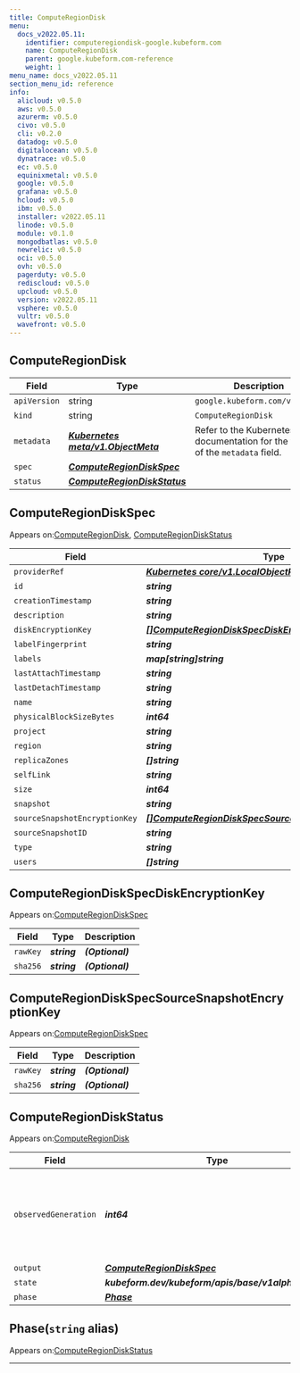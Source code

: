 ```yaml
---
title: ComputeRegionDisk
menu:
  docs_v2022.05.11:
    identifier: computeregiondisk-google.kubeform.com
    name: ComputeRegionDisk
    parent: google.kubeform.com-reference
    weight: 1
menu_name: docs_v2022.05.11
section_menu_id: reference
info:
  alicloud: v0.5.0
  aws: v0.5.0
  azurerm: v0.5.0
  civo: v0.5.0
  cli: v0.2.0
  datadog: v0.5.0
  digitalocean: v0.5.0
  dynatrace: v0.5.0
  ec: v0.5.0
  equinixmetal: v0.5.0
  google: v0.5.0
  grafana: v0.5.0
  hcloud: v0.5.0
  ibm: v0.5.0
  installer: v2022.05.11
  linode: v0.5.0
  module: v0.1.0
  mongodbatlas: v0.5.0
  newrelic: v0.5.0
  oci: v0.5.0
  ovh: v0.5.0
  pagerduty: v0.5.0
  rediscloud: v0.5.0
  upcloud: v0.5.0
  version: v2022.05.11
  vsphere: v0.5.0
  vultr: v0.5.0
  wavefront: v0.5.0
---
```


## ComputeRegionDisk
| Field | Type | Description |
| ------ | ----- | ----------- |
| `apiVersion` | string | `google.kubeform.com/v1alpha1` |
|    `kind` | string | `ComputeRegionDisk` |
| `metadata` | ***[Kubernetes meta/v1.ObjectMeta](https://v1-22.docs.kubernetes.io/docs/reference/generated/kubernetes-api/v1.22/#objectmeta-v1-meta)***|Refer to the Kubernetes API documentation for the fields of the `metadata` field.|
| `spec` | ***[ComputeRegionDiskSpec](#computeregiondiskspec)***||
| `status` | ***[ComputeRegionDiskStatus](#computeregiondiskstatus)***||
## ComputeRegionDiskSpec

Appears on:[ComputeRegionDisk](#computeregiondisk), [ComputeRegionDiskStatus](#computeregiondiskstatus)

| Field | Type | Description |
| ------ | ----- | ----------- |
| `providerRef` | ***[Kubernetes core/v1.LocalObjectReference](https://v1-22.docs.kubernetes.io/docs/reference/generated/kubernetes-api/v1.22/#localobjectreference-v1-core)***||
| `id` | ***string***||
| `creationTimestamp` | ***string***| ***(Optional)*** |
| `description` | ***string***| ***(Optional)*** |
| `diskEncryptionKey` | ***[[]ComputeRegionDiskSpecDiskEncryptionKey](#computeregiondiskspecdiskencryptionkey)***| ***(Optional)*** |
| `labelFingerprint` | ***string***| ***(Optional)*** |
| `labels` | ***map[string]string***| ***(Optional)*** |
| `lastAttachTimestamp` | ***string***| ***(Optional)*** |
| `lastDetachTimestamp` | ***string***| ***(Optional)*** |
| `name` | ***string***||
| `physicalBlockSizeBytes` | ***int64***| ***(Optional)*** |
| `project` | ***string***| ***(Optional)*** |
| `region` | ***string***| ***(Optional)*** |
| `replicaZones` | ***[]string***||
| `selfLink` | ***string***| ***(Optional)*** |
| `size` | ***int64***| ***(Optional)*** |
| `snapshot` | ***string***| ***(Optional)*** |
| `sourceSnapshotEncryptionKey` | ***[[]ComputeRegionDiskSpecSourceSnapshotEncryptionKey](#computeregiondiskspecsourcesnapshotencryptionkey)***| ***(Optional)*** |
| `sourceSnapshotID` | ***string***| ***(Optional)*** |
| `type` | ***string***| ***(Optional)*** |
| `users` | ***[]string***| ***(Optional)*** |
## ComputeRegionDiskSpecDiskEncryptionKey

Appears on:[ComputeRegionDiskSpec](#computeregiondiskspec)

| Field | Type | Description |
| ------ | ----- | ----------- |
| `rawKey` | ***string***| ***(Optional)*** |
| `sha256` | ***string***| ***(Optional)*** |
## ComputeRegionDiskSpecSourceSnapshotEncryptionKey

Appears on:[ComputeRegionDiskSpec](#computeregiondiskspec)

| Field | Type | Description |
| ------ | ----- | ----------- |
| `rawKey` | ***string***| ***(Optional)*** |
| `sha256` | ***string***| ***(Optional)*** |
## ComputeRegionDiskStatus

Appears on:[ComputeRegionDisk](#computeregiondisk)

| Field | Type | Description |
| ------ | ----- | ----------- |
| `observedGeneration` | ***int64***| ***(Optional)*** Resource generation, which is updated on mutation by the API Server.|
| `output` | ***[ComputeRegionDiskSpec](#computeregiondiskspec)***| ***(Optional)*** |
| `state` | ***kubeform.dev/kubeform/apis/base/v1alpha1.State***| ***(Optional)*** |
| `phase` | ***[Phase](#phase)***| ***(Optional)*** |
## Phase(`string` alias)

Appears on:[ComputeRegionDiskStatus](#computeregiondiskstatus)

---
